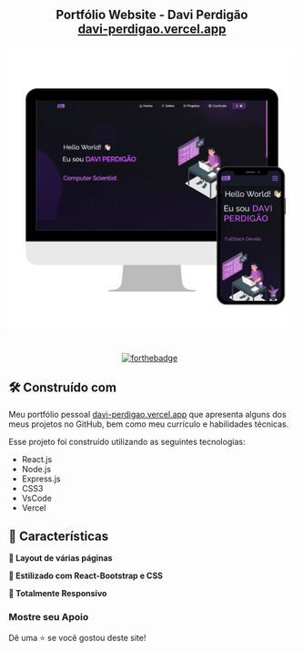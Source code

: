 <h2 align="center">
  Portfólio Website - Davi Perdigão<br/>
  <a href="https://davi-perdigao.vercel.app/" target="_blank">davi-perdigao.vercel.app</a>
</h2>
<div align="center">
  <img alt="Demo" src="./Images/readme-img2.png" />
</div>

<br/>

<div align="center">

  [![forthebadge](https://forthebadge.com/images/badges/made-with-javascript.svg)](https://forthebadge.com) &nbsp;

</div>

## 🛠 Construído com

Meu portfólio pessoal <a href="https://davi-perdigao.vercel.app/" target="_blank">davi-perdigao.vercel.app</a> que apresenta alguns dos meus projetos no GitHub, bem como meu currículo e habilidades técnicas. 

Esse projeto foi construído utilizando as seguintes tecnologias:

- React.js
- Node.js
- Express.js
- CSS3
- VsCode
- Vercel

## 📌 Características

**📖 Layout de várias páginas**

**🎨 Estilizado com React-Bootstrap e CSS**

**📱 Totalmente Responsivo**

### Mostre seu Apoio

Dê uma ⭐ se você gostou deste site!
